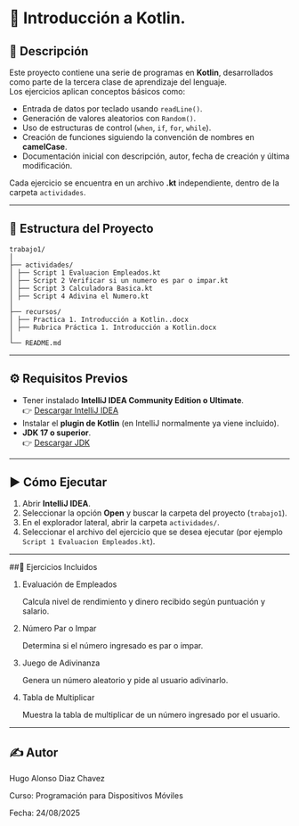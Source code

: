 # 📘 Introducción a Kotlin.

## 📌 Descripción
Este proyecto contiene una serie de programas en **Kotlin**, desarrollados como parte de la tercera clase de aprendizaje del lenguaje.  
Los ejercicios aplican conceptos básicos como:

- Entrada de datos por teclado usando `readLine()`.
- Generación de valores aleatorios con `Random()`.
- Uso de estructuras de control (`when`, `if`, `for`, `while`).
- Creación de funciones siguiendo la convención de nombres en **camelCase**.
- Documentación inicial con descripción, autor, fecha de creación y última modificación.

Cada ejercicio se encuentra en un archivo **.kt** independiente, dentro de la carpeta `actividades`.

---

## 📂 Estructura del Proyecto

```
trabajo1/
│
├── actividades/
│ ├── Script 1 Evaluacion Empleados.kt
│ ├── Script 2 Verificar si un numero es par o impar.kt
│ ├── Script 3 Calculadora Basica.kt
│ ├── Script 4 Adivina el Numero.kt
│
├── recursos/
│ ├── Practica 1. Introducción a Kotlin..docx
│ ├── Rubrica Práctica 1. Introducción a Kotlin.docx
│
└── README.md
```

---

## ⚙️ Requisitos Previos
- Tener instalado **IntelliJ IDEA Community Edition o Ultimate**.  
  👉 [Descargar IntelliJ IDEA](https://www.jetbrains.com/idea/download/)  
- Instalar el **plugin de Kotlin** (en IntelliJ normalmente ya viene incluido).  
- **JDK 17 o superior**.  
  👉 [Descargar JDK](https://www.oracle.com/java/technologies/downloads)

---

## ▶️ Cómo Ejecutar
1. Abrir **IntelliJ IDEA**.
2. Seleccionar la opción **Open** y buscar la carpeta del proyecto (`trabajo1`).
3. En el explorador lateral, abrir la carpeta `actividades/`.
4. Seleccionar el archivo del ejercicio que se desea ejecutar (por ejemplo `Script 1 Evaluacion Empleados.kt`).


---


##📌 Ejercicios Incluidos
1. Evaluación de Empleados

    Calcula nivel de rendimiento y dinero recibido según puntuación y salario.

2. Número Par o Impar

    Determina si el número ingresado es par o impar.

3. Juego de Adivinanza

    Genera un número aleatorio y pide al usuario adivinarlo.

4. Tabla de Multiplicar

    Muestra la tabla de multiplicar de un número ingresado por el usuario.

---

## ✍️ Autor

Hugo Alonso Diaz Chavez

Curso: Programación para Dispositivos Móviles

Fecha: 24/08/2025
